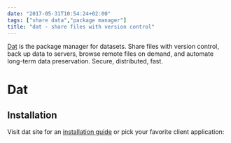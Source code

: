 ```yaml
---
date: "2017-05-31T10:54:24+02:00"
tags: ["share data","package manager"]
title: "dat - share files with version control"
---
```

[Dat](https://github.com/datproject/dat) is the package manager for datasets. Share files with version control, back up data to servers, browse remote files on demand, and automate long-term data preservation. Secure, distributed, fast.<!--more-->

# Dat


## Installation

Visit dat site for an [installation guide](http://datproject.org/install) or pick your favorite client application:



